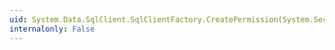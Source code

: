 ```yaml
---
uid: System.Data.SqlClient.SqlClientFactory.CreatePermission(System.Security.Permissions.PermissionState)
internalonly: False
---
```

